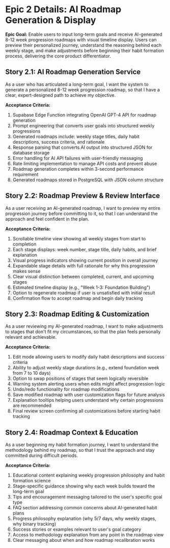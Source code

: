 # Epic 2 Details: AI Roadmap Generation & Display

**Epic Goal:** Enable users to input long-term goals and receive AI-generated 8-12 week progression roadmaps with visual timeline display. Users can preview their personalized journey, understand the reasoning behind each weekly stage, and make adjustments before beginning their habit formation process, delivering the core product differentiator.

## Story 2.1: AI Roadmap Generation Service
As a user who has articulated a long-term goal,
I want the system to generate a personalized 8-12 week progression roadmap,
so that I have a clear, expert-designed path to achieve my objective.

**Acceptance Criteria:**
1. Supabase Edge Function integrating OpenAI GPT-4 API for roadmap generation
2. Prompt engineering that converts user goals into structured weekly progressions
3. Generated roadmaps include: weekly stage titles, daily habit descriptions, success criteria, and rationale
4. Response parsing that converts AI output into structured JSON for database storage
5. Error handling for AI API failures with user-friendly messaging
6. Rate limiting implementation to manage API costs and prevent abuse
7. Roadmap generation completes within 3-second performance requirement
8. Generated roadmaps stored in PostgreSQL with JSON column structure

## Story 2.2: Roadmap Preview & Review Interface
As a user receiving an AI-generated roadmap,
I want to preview my entire progression journey before committing to it,
so that I can understand the approach and feel confident in the plan.

**Acceptance Criteria:**
1. Scrollable timeline view showing all weekly stages from start to completion
2. Each stage displays: week number, stage title, daily habits, and brief explanation
3. Visual progress indicators showing current position in overall journey
4. Expandable stage details with full rationale for why this progression makes sense
5. Clear visual distinction between completed, current, and upcoming stages
6. Estimated timeline display (e.g., "Week 1-3: Foundation Building")
7. Option to regenerate roadmap if user is unsatisfied with initial result
8. Confirmation flow to accept roadmap and begin daily tracking

## Story 2.3: Roadmap Editing & Customization
As a user reviewing my AI-generated roadmap,
I want to make adjustments to stages that don't fit my circumstances,
so that the plan feels personally relevant and achievable.

**Acceptance Criteria:**
1. Edit mode allowing users to modify daily habit descriptions and success criteria
2. Ability to adjust weekly stage durations (e.g., extend foundation week from 7 to 10 days)
3. Option to swap positions of stages that seem logically reversible
4. Warning system alerting users when edits might affect progression logic
5. Undo/redo functionality for roadmap modifications
6. Save modified roadmap with user customization flags for future analysis
7. Explanation tooltips helping users understand why certain progressions are recommended
8. Final review screen confirming all customizations before starting habit tracking

## Story 2.4: Roadmap Context & Education
As a user beginning my habit formation journey,
I want to understand the methodology behind my roadmap,
so that I trust the approach and stay committed during difficult periods.

**Acceptance Criteria:**
1. Educational content explaining weekly progression philosophy and habit formation science
2. Stage-specific guidance showing why each week builds toward the long-term goal
3. Tips and encouragement messaging tailored to the user's specific goal type
4. FAQ section addressing common concerns about AI-generated habit plans
5. Progress philosophy explanation (why 5/7 days, why weekly stages, why binary tracking)
6. Success stories or examples relevant to user's goal category
7. Access to methodology explanation from any point in the roadmap view
8. Clear messaging about when and how roadmap recalibration works
